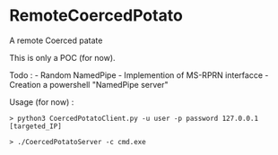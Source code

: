 # RemoteCoercedPotato
A remote Coerced patate


This is only a POC (for now).


Todo : 
    - Random NamedPipe
    - Implemention of MS-RPRN interfacce 
    - Creation a powershell "NamedPipe server" 


Usage (for now) : 

    > python3 CoercedPotatoClient.py -u user -p password 127.0.0.1 [targeted_IP]

    > ./CoercedPotatoServer -c cmd.exe  
